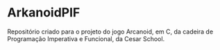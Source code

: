 # ArkanoidPIF
Repositório criado para o projeto do jogo Arcanoid, em C, da cadeira de Programação Imperativa e Funcional, da Cesar School.
